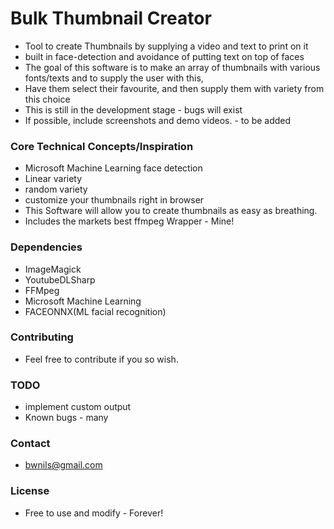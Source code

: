 ﻿# Bulk Thumbnail Creator

- Tool to create Thumbnails by supplying a video and text to print on it
- built in face-detection and avoidance of putting text on top of faces
- The goal of this software is to make an array of thumbnails with various fonts/texts and to supply the user with this,
- Have them select their favourite, and then supply them with variety from this choice
- This is still in the development stage - bugs will exist
- If possible, include screenshots and demo videos. - to be added

### Core Technical Concepts/Inspiration

- Microsoft Machine Learning face detection
- Linear variety 
- random variety 
- customize your thumbnails right in browser
- This Software will allow you to create thumbnails as easy as breathing.
- Includes the markets best ffmpeg Wrapper - Mine!

### Dependencies

- ImageMagick
- YoutubeDLSharp
- FFMpeg
- Microsoft Machine Learning
- FACEONNX(ML facial recognition)

### Contributing

- Feel free to contribute if you so wish.

### TODO
- implement custom output 
- Known bugs - many

### Contact

- bwnils@gmail.com

### License
- Free to use and modify - Forever!


